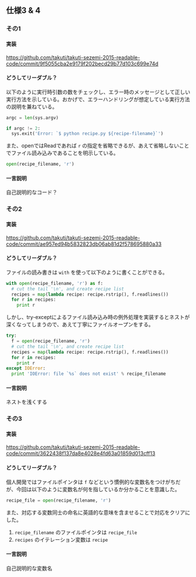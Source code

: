 ## 仕様3 & 4

### その1

#### 実装

https://github.com/takuti/takuti-sezemi-2015-readable-code/commit/9f5055cba2e9179f202becd29b77d103c699e74d

#### どうしてリーダブル？

以下のように実行時引数の数をチェックし、エラー時のメッセージとして正しい実行方法を示している。おかげで、エラーハンドリングが想定している実行方法の説明を兼ねている。

```python
argc = len(sys.argv)

if argc != 2:
  sys.exit('Error: `$ python recipe.py ${recipe-filename}`')
```

また、openではReadであれば `r` の指定を省略できるが、あえて省略しないことでファイル読み込みであることを明示している。

```python
open(recipe_filename, 'r')
```

#### 一言説明

自己説明的なコード？

### その2

#### 実装

https://github.com/takuti/takuti-sezemi-2015-readable-code/commit/ae957ed94b5832823db06ab81d2f578695880a33

#### どうしてリーダブル？

ファイルの読み書きは `with` を使って以下のように書くことができる。

```python
with open(recipe_filename, 'r') as f:
  # cut the tail '\n', and create recipe list
  recipes = map(lambda recipe: recipe.rstrip(), f.readlines())
  for r in recipes:
    print r
```

しかし、try-exceptによるファイル読み込み時の例外処理を実装するとネストが深くなってしまうので、あえて丁寧にファイルオープンをする。

```python
try:
  f = open(recipe_filename, 'r')
  # cut the tail '\n', and create recipe list
  recipes = map(lambda recipe: recipe.rstrip(), f.readlines())
  for r in recipes:
    print r
except IOError:
  print 'IOError: file `%s` does not exist' % recipe_filename
```

#### 一言説明

ネストを浅くする

### その3

#### 実装

https://github.com/takuti/takuti-sezemi-2015-readable-code/commit/3622438f137da8e4028e4fd63a01859d013cff13

#### どうしてリーダブル？

個人開発ではファイルポインタは `f` などという慣例的な変数名をつけがちだが、今回は以下のように変数名が何を指しているか分かることを意識した。

```python
recipe_file = open(recipe_filename, 'r')
```

また、対応する変数同士の命名に英語的な意味を含ませることで対応をクリアにした。

1. `recipe_filename` のファイルポインタは `recipe_file`
2. `recipes` のイテレーション変数は `recipe`

#### 一言説明

自己説明的な変数名
